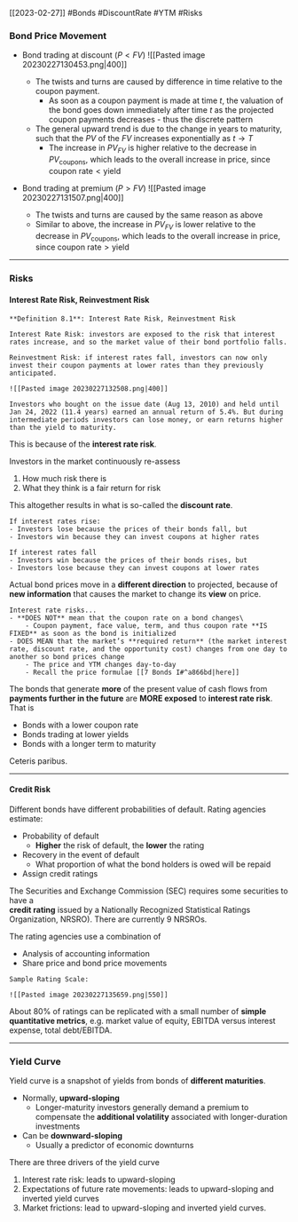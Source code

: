 [[2023-02-27]] #Bonds #DiscountRate #YTM #Risks

### Bond Price Movement
- Bond trading at discount ($P<FV$)
	![[Pasted image 20230227130453.png|400]]
	- The twists and turns are caused by difference in time relative to the coupon payment.
		- As soon as a coupon payment is made at time $t$, the valuation of the bond goes down  immediately after time $t$ as the projected coupon payments decreases - thus the discrete pattern
	- The general upward trend is due to the change in years to maturity, such that the $PV$ of the $FV$ increases exponentially as $t\to T$
		- The increase in $PV_{FV}$ is higher relative to the decrease in $PV_{\mathrm{coupons}}$, which leads to the overall increase in price, since $\mathrm{coupon\ rate}<\mathrm{yield}$

- Bond trading at premium ($P>FV$)
	![[Pasted image 20230227131507.png|400]]
	- The twists and turns are caused by the same reason as above
	- Similar to above, the increase in $PV_{FV}$ is lower relative to the decrease in $PV_{\mathrm{coupons}}$, which leads to the overall increase in price, since $\mathrm{coupon\ rate}>\mathrm{yield}$

 ---

### Risks
#### Interest Rate Risk, Reinvestment Risk

```ad-important
**Definition 8.1**: Interest Rate Risk, Reinvestment Risk

Interest Rate Risk: investors are exposed to the risk that interest rates increase, and so the market value of their bond portfolio falls.

Reinvestment Risk: if interest rates fall, investors can now only invest their coupon payments at lower rates than they previously anticipated.
```

```ad-example
![[Pasted image 20230227132508.png|400]]

Investors who bought on the issue date (Aug 13, 2010) and held until Jan 24, 2022 (11.4 years) earned an annual return of 5.4%. But during intermediate periods investors can lose money, or earn returns higher than the yield to maturity.
```

This is because of the **interest rate risk**. 

Investors in the market continuously re-assess
1. How much risk there is
2. What they think is a fair return for risk

This altogether results in what is so-called the **discount rate**.

```ad-important
If interest rates rise:
- Investors lose because the prices of their bonds fall, but
- Investors win because they can invest coupons at higher rates

If interest rates fall
- Investors win because the prices of their bonds rises, but
- Investors lose because they can invest coupons at lower rates
```

Actual bond prices move in a **different direction** to projected, because of **new information** that causes the market to change its **view** on price.

```ad-note
Interest rate risks...
- **DOES NOT** mean that the coupon rate on a bond changes\
	- Coupon payment, face value, term, and thus coupon rate **IS FIXED** as soon as the bond is initialized
- DOES MEAN that the market’s **required return** (the market interest rate, discount rate, and the opportunity cost) changes from one day to another so bond prices change
	- The price and YTM changes day-to-day
	- Recall the price formulae [[7 Bonds I#^a866bd|here]]
```

The bonds that generate **more** of the present value of cash flows from **payments further in the future** are **MORE exposed** to **interest rate risk**. That is
- Bonds with a lower coupon rate
- Bonds trading at lower yields
- Bonds with a longer term to maturity

Ceteris paribus.

---

#### Credit Risk
Different bonds have different probabilities of default. Rating agencies estimate:
- Probability of default
	- **Higher** the risk of default, the **lower** the rating
- Recovery in the event of default
	- What proportion of what the bond holders is owed will be repaid
- Assign credit ratings

The Securities and Exchange Commission (SEC) requires some securities to have a  
**credit rating** issued by a Nationally Recognized Statistical Ratings Organization, NRSRO). There are currently 9 NRSROs.

The rating agencies use a combination of
- Analysis  of accounting information
- Share price and bond price movements

```ad-example
Sample Rating Scale:

![[Pasted image 20230227135659.png|550]]
```

About 80% of ratings can be replicated with a small number of **simple quantitative metrics**, e.g. market value of equity, EBITDA versus interest expense, total debt/EBITDA.

---

### Yield Curve
Yield curve is a snapshot of yields from bonds of **different maturities**.
- Normally, **upward-sloping**
	- Longer-maturity investors generally demand a premium to compensate the **additional volatility** associated with longer-duration investments
- Can be **downward-sloping**
	- Usually a predictor of economic downturns

There are three drivers of the yield curve
1. Interest rate risk: leads to upward-sloping
2. Expectations of future rate movements: leads to upward-sloping and inverted yield curves
3. Market frictions: lead to upward-sloping and inverted yield curves.